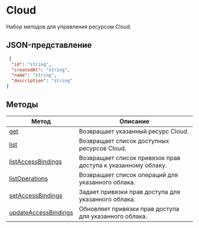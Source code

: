 # Cloud
Набор методов для управления ресурсом Cloud.
## JSON-представление
```json 
 {
  "id": "string",
  "createdAt": "string",
  "name": "string",
  "description": "string"
}
```

## Методы
Метод | Описание
--- | ---
[get](get.md) | Возвращает указанный ресурс Cloud.
[list](list.md) | Возвращает список доступных ресурсов Cloud.
[listAccessBindings](listAccessBindings.md) | Возвращает список привязок прав доступа к указанному облаку.
[listOperations](listOperations.md) | Возвращает список операций для указанного облака.
[setAccessBindings](setAccessBindings.md) | Задает привязки прав доступа для указанного облака.
[updateAccessBindings](updateAccessBindings.md) | Обновляет привязки прав доступа для указанного облака.